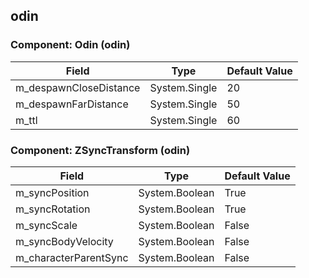 ## odin

### Component: Odin (odin)

|Field|Type|Default Value|
|-----|----|-------------|
|m_despawnCloseDistance|System.Single|20|
|m_despawnFarDistance|System.Single|50|
|m_ttl|System.Single|60|

### Component: ZSyncTransform (odin)

|Field|Type|Default Value|
|-----|----|-------------|
|m_syncPosition|System.Boolean|True|
|m_syncRotation|System.Boolean|True|
|m_syncScale|System.Boolean|False|
|m_syncBodyVelocity|System.Boolean|False|
|m_characterParentSync|System.Boolean|False|

